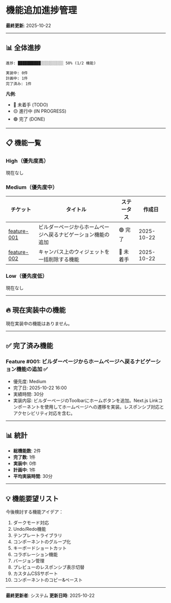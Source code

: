 # 機能追加進捗管理

**最終更新**: 2025-10-22

---

## 📊 全体進捗

```
進捗: ██████████░░░░░░░░░░ 50% (1/2 機能)

実装中: 0件
計画中: 1件
完了済み: 1件
```

**凡例**:
- 🔴 未着手 (TODO)
- 🟡 進行中 (IN PROGRESS)
- 🟢 完了 (DONE)

---

## 📋 機能一覧

### High（優先度高）

現在なし

### Medium（優先度中）

| チケット | タイトル | ステータス | 作成日 |
|---------|---------|----------|--------|
| [feature-001](feature-001-home-navigation-button.md) | ビルダーページからホームページへ戻るナビゲーション機能の追加 | 🟢 完了 | 2025-10-22 |
| [feature-002](feature-002-bulk-delete-widgets.md) | キャンバス上のウィジェットを一括削除する機能 | 🔴 未着手 | 2025-10-22 |

### Low（優先度低）

現在なし

---

## 🔥 現在実装中の機能

現在実装中の機能はありません。

---

## ✅ 完了済み機能

### Feature #001: ビルダーページからホームページへ戻るナビゲーション機能の追加 ✅

- 優先度: Medium
- 完了日: 2025-10-22 16:00
- 実績時間: 30分
- 実装内容: ビルダーページのToolbarにホームボタンを追加。Next.js Linkコンポーネントを使用してホームページへの遷移を実装。レスポンシブ対応とアクセシビリティ対応を含む。

---

## 📊 統計

- **総機能数**: 2件
- **完了数**: 1件
- **実装中**: 0件
- **計画中**: 1件
- **平均実装時間**: 30分

---

## 💡 機能要望リスト

今後検討する機能アイデア：

1. ダークモード対応
2. Undo/Redo機能
3. テンプレートライブラリ
4. コンポーネントのグループ化
5. キーボードショートカット
6. コラボレーション機能
7. バージョン管理
8. プレビューのレスポンシブ表示切替
9. カスタムCSSサポート
10. コンポーネントのコピー&ペースト

---

**最終更新者**: システム
**更新日時**: 2025-10-22

